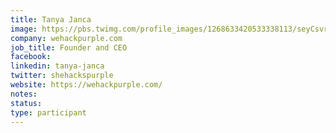 ```yaml
---
title: Tanya Janca
image: https://pbs.twimg.com/profile_images/1268633420533338113/seyCsvrm_400x400.jpg
company: wehackpurple.com
job_title: Founder and CEO
facebook:
linkedin: tanya-janca
twitter: shehackspurple
website: https://wehackpurple.com/
notes:
status: 
type: participant
---
```

